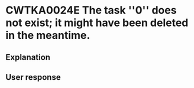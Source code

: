 # CWTKA0024E The task ''0'' does not exist; it might have been deleted in the meantime.

## Explanation

## User response